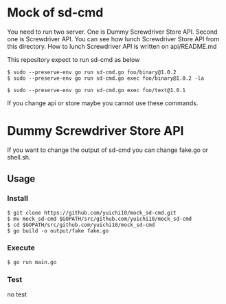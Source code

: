 # Mock of sd-cmd

You need to run two server. 
One is Dummy Screwdriver Store API. Second one is Screwdriver API.
You can see how lunch Screwdriver Store API from this directory. How to lunch Screwdriver API is written on api/README.md

This repository expect to run sd-cmd as below
```
$ sudo --preserve-env go run sd-cmd.go foo/binary@1.0.2
$ sudo --preserve-env go run sd-cmd.go exec foo/binary@1.0.2 -la

$ sudo --preserve-env go run sd-cmd.go exec foo/text@1.0.1
```

If you change api or store maybe you cannot use these commands.


# Dummy Screwdriver Store API

If you want to change the output of sd-cmd you can change fake.go or shell.sh.

## Usage

### Install
```
$ git clone https://github.com/yuichi10/mock_sd-cmd.git
$ mv mock_sd-cmd $GOPATH/src/github.com/yuichi10/mock_sd-cmd
$ cd $GOPATH/src/github.com/yuichi10/mock_sd-cmd
$ go build -o output/fake fake.go
```

### Execute
```
$ go run main.go
```

### Test
no test
